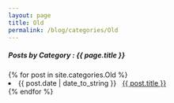 ```yaml
---
layout: page
title: Old
permalink: /blog/categories/Old
---
```

 
<h5> Posts by Category : {{ page.title }} </h5>

<div class="card">
{% for post in site.categories.Old %}
 <li class="category-posts"><span>{{ post.date | date_to_string }}</span> &nbsp; <a href="{{ post.url }}">{{ post.title }}</a></li>
{% endfor %}
</div>